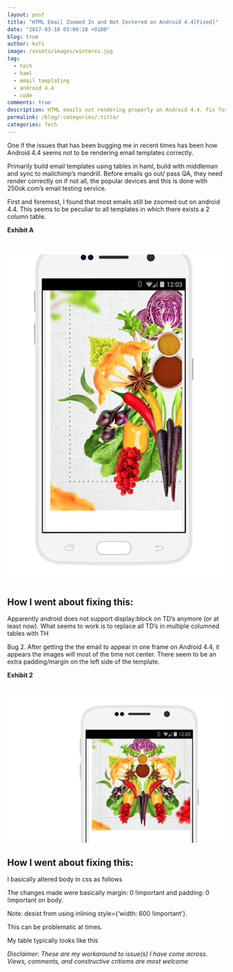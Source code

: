 ```yaml
---
layout: post
title: "HTML Email Zoomed In and Not Centered on Android 4.4[Fixed]"
date: "2017-03-18 03:00:10 +0100"
blog: true
author: kofi
image: /assets/images/winterxs.jpg
tag:
  - tech
  - haml
  - email templating
  - android 4.4
  - code
comments: true
description: HTML emails not rendering properly on Android 4.4. Fix for emails that are zoomed in and issue with emails not centering with extra padding and margin.
permalink: /blog/:categories/:title/
categories: Tech
---
```



One if the issues that has been bugging me in recent times has been how Android 4.4 seems not to be rendering email templates correctly.

Primarily build email templates using tables in haml, build with middleman and sync to mailchimp’s mandrill. Before emails go out/ pass QA, they need render correctly on if not all, the popular devices and this is done with 250ok.com’s email testing service.

First and foremost, I found that most emails still be zoomed out on android 4.4. This seems to be peculiar to all templates in which there exists a 2 column table.

**Exhibit A**

<br> <br>
![why emails appear too large on Android 4.4](/assets/images/Blog/android44issue.png)

## How I went about fixing this:
Apparently android does not support display:block on TD’s anymore (or at least now). What seems to work is to replace all TD’s in multiple columned tables with TH


Bug 2.
After getting the the email to appear in one frame on Android 4.4, it appears the images will most of the time not center. There seem to be an extra padding/margin on the left side of the template.

**Exhibit 2**
<br><br>

![Awhy emails appear off-centre in Android 4.4](/assets/images/Blog/android44issue1.png)

## How I went about fixing this:

I basically altered body in css as follows

<script src="https://gist.github.com/Tynnee/665f0398c16c15e6cc7f7b6c27dd1921.js"></script>


The changes made were basically margin: 0 !important and padding: 0 !important on body.

Note: desist from using inlining style={‘width: 600 !important’}.

This can be problematic at times.

My table typically looks like this

<script src="https://gist.github.com/Tynnee/7739a158437c6ee377e31fbd386524e5.js"></script>


*Disclaimer: These are my workaround to issue(s) I have come across. Views, comments, and constructive critisms are most welcome*
